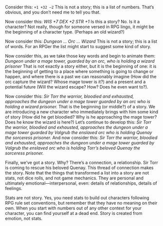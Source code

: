 Consider this:
`+1 +32 –2`
This is not a story; this is a list of numbers. That’s obvious, and you don’t need me to tell you that.

Now consider this: 
*WIS +7 DEX +2 STR +1*
 Is this a story? No. Is it a character? Not really, though for someone versed in RPG lingo, it might be the beginning of a character type. (Perhaps an old wizard?)

Now consider this: 
*Dungeon … Orc … Wizard*
This is not a story; this is a list of words. For an RPGer the list might start to suggest some kind of story.

Now consider this, as we take those key words and begin to animate them: 
*Dungeon under a mage tower, guarded by an orc, who is holding a wizard prisoner*
That is not exactly a story either, but it is the beginning of one: it is the beginning of getting to a place where something is going to change or happen, and where there is a past we can reasonably imagine (How did the orc capture the wizard? Whose mage tower is it?) and a present and a potential future (Will the wizard escape? How? Does he even want to?).

Now consider this:
*Sir Torr the warrior, bloodied and exhausted, approaches the dungeon under a mage tower guarded by an orc who is holding a wizard prisoner.*
That is the beginning (or middle?) of a story. We are introducing a new character who immediately brings with him some kind of story (How did he get bloodied? Why is he approaching the mage tower? Does he know the wizard is here?) Let’s continue to develop this:
*Sir Torr the warrior, bloodied and exhausted,*
*approaches the dungeon under a mage tower*
*guarded by Valgrub the enslaved orc who is*
*holding Quenay the sorceress prisoner.*
And now consider this:
*Sir Torr the warrior, bloodied and exhausted,*
*approaches the dungeon under a mage tower*
*guarded by Valgrub the enslaved orc who is holding*
*Torr’s beloved Quenay the sorceress prisoner.*

Finally, we’ve got a story. Why? There’s a connection, a relationship. Sir Torr is coming to rescue his beloved Quenay. This thread of connection makes the story. Note that the things that transformed a list into a story are not stats, not dice rolls, and not game mechanics. They are personal and ultimately emotional—interpersonal, even: details of relationships, details of feelings. 

Stats are not story. Yes, you need stats to build out characters following RPG rule set conventions, but remember that they have no meaning on their own. When you start with numbers out of any other context for your character, you can find yourself at a dead end. Story is created from emotion, not stats.